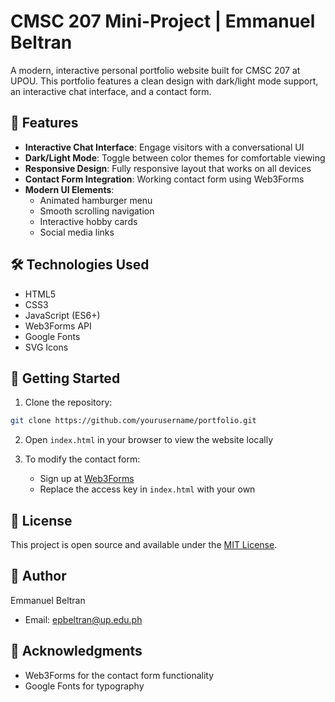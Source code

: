 # CMSC 207 Mini-Project | Emmanuel Beltran

A modern, interactive personal portfolio website built for CMSC 207 at UPOU. This portfolio features a clean design with dark/light mode support, an interactive chat interface, and a contact form.

## 🌟 Features

- **Interactive Chat Interface**: Engage visitors with a conversational UI
- **Dark/Light Mode**: Toggle between color themes for comfortable viewing
- **Responsive Design**: Fully responsive layout that works on all devices
- **Contact Form Integration**: Working contact form using Web3Forms
- **Modern UI Elements**: 
  - Animated hamburger menu
  - Smooth scrolling navigation
  - Interactive hobby cards
  - Social media links

## 🛠️ Technologies Used

- HTML5
- CSS3
- JavaScript (ES6+)
- Web3Forms API
- Google Fonts
- SVG Icons

## 🚀 Getting Started

1. Clone the repository:

```bash
git clone https://github.com/yourusername/portfolio.git
```

2. Open `index.html` in your browser to view the website locally

3. To modify the contact form:
   - Sign up at [Web3Forms](https://web3forms.com/)
   - Replace the access key in `index.html` with your own

## 📝 License

This project is open source and available under the [MIT License](LICENSE).

## 👤 Author

Emmanuel Beltran
- Email: epbeltran@up.edu.ph

## 🙏 Acknowledgments
- Web3Forms for the contact form functionality
- Google Fonts for typography

